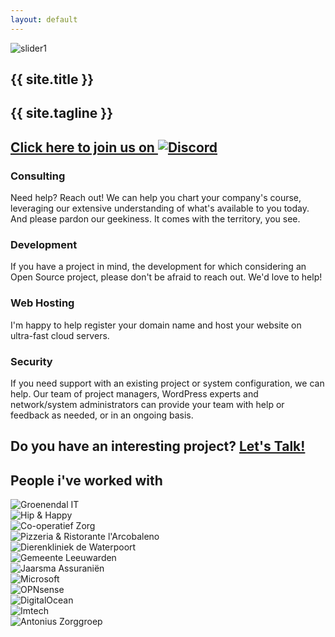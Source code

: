 ```yaml
---
layout: default
---
```


<section class="slider">
	<div class="carousel slide" data-ride="carousel" data-interval="10000">
	  <div class="carousel-inner">
	    <div class="item active">
	      <img src="{{ site.baseurl }}/static/images/hero2.jpg" alt="slider1">
	      <div class="carousel-caption">
					<h1>{{ site.title }}</h1>
					<h2>{{ site.tagline }}</h2>
				</div>
	    </div>
	  </div>
	</div>
</section>

<section class="info">
	<div class="container">
		<h2 class="text-center"><a href="https://discord.gg/0nlw6VZsI7fz22tx">Click here to join us on <img src="{{ site.baseurl }}/static/images/clients/discord-white.svg" alt="Discord"></a></h2>
	</div>
</section>

<section class="services">
	<div class="container">
		<div class="row">
		  <div class="col-md-3">
		    <p class="text-center"><span class="fa fa-life-ring fa-3x"></span></p>
	    	<h3 class="text-center">Consulting</h3>
				<p class="text-center">Need help? Reach out! We can help you chart your company's course, leveraging our extensive understanding of what's available to you today. And please pardon our geekiness. It comes with the territory, you see.</p>
			</div>
		  <div class="col-md-3">
		    <p class="text-center"><span class="fa fa-puzzle-piece fa-3x"></span></p>
		    <h3 class="text-center">Development</h3>
				<p class="text-center">If you have a project in mind, the development for which considering an Open Source project, please don't be afraid to reach out. We'd love to help!</p>
			</div>
			<div class="col-md-3">
		    <p class="text-center"><span class="fa fa-cubes fa-3x"></span></p>
		    <h3 class="text-center">Web Hosting</h3>
				<p class="text-center">I'm happy to help register your domain name and host your website on ultra-fast cloud servers.</p>
			</div>
			<div class="col-md-3">
		    <p class="text-center"><span class="fa fa-shield fa-3x"></span></p>
		    <h3 class="text-center">Security</h3>
				<p class="text-center">If you need support with an existing project or system configuration, we can help. Our team of project managers, WordPress experts and network/system administrators can provide your team with help or feedback as needed, or in an ongoing basis.</p>
			</div>
		</div>
	</div>
</section>

<section class="interested">
	<div class="container">
		<h2 class="text-center">Do you have an interesting project? <a href="{{ site.baseurl }}/contact/">Let's Talk!</a></h2>
	</div>
</section>

<section class="clients">
	<div class="container">
		<h2 class="text-center">People i've worked with</h2>
		<div class="row">
			<div class="col-xs-6 col-sm-3 col-lg-2">
			  <div class="thumbnail">
			    <img src="{{ site.baseurl }}/static/images/clients/groenendalit.png" alt="Groenendal IT">
			  </div>
			</div>
			<div class="col-xs-6 col-sm-3 col-lg-2">
			  <div class="thumbnail">
			    <img src="{{ site.baseurl }}/static/images/clients/hip-happy.png" alt="Hip &amp; Happy">
			  </div>
			</div>
			<div class="col-xs-6 col-sm-3 col-lg-2">
				<div class="thumbnail">
			    <img src="{{ site.baseurl }}/static/images/clients/co-operatiefzorg.png" alt="Co-operatief Zorg">
				</div>
			</div>
			<div class="col-xs-6 col-sm-3 col-lg-2">
			  <div class="thumbnail">
			    <img src="{{ site.baseurl }}/static/images/clients/larcobaleno.png" alt="Pizzeria &amp; Ristorante l'Arcobaleno">
			  </div>
			</div>
			<div class="col-xs-6 col-sm-3 col-lg-2">
			  <div class="thumbnail">
			    <img src="{{ site.baseurl }}/static/images/clients/dewaterpoort.png" alt="Dierenkliniek de Waterpoort">
			  </div>
			</div>
			<div class="col-xs-6 col-sm-3 col-lg-2">
			  <div class="thumbnail">
			    <img src="{{ site.baseurl }}/static/images/clients/leeuwarden.svg" alt="Gemeente Leeuwarden">
			  </div>
			</div>
			<div class="col-xs-6 col-sm-3 col-lg-2">
			  <div class="thumbnail">
			    <img src="{{ site.baseurl }}/static/images/clients/jaarsma-assurantien.jpg" alt="Jaarsma Assuraniën">
			  </div>
			</div>
			<div class="col-xs-6 col-sm-3 col-lg-2">
			  <div class="thumbnail">
			    <img src="{{ site.baseurl }}/static/images/clients/microsoft.svg" alt="Microsoft">
			  </div>
			</div>
			<div class="col-xs-6 col-sm-3 col-lg-2">
			  <div class="thumbnail">
			    <img src="{{ site.baseurl }}/static/images/clients/opnsense.png" alt="OPNsense">
			  </div>
			</div>
			<div class="col-xs-6 col-sm-3 col-lg-2">
			  <div class="thumbnail">
			    <img src="{{ site.baseurl }}/static/images/clients/digitalocean.png" alt="DigitalOcean">
			  </div>
			</div>
			<div class="col-xs-6 col-sm-3 col-lg-2">
			  <div class="thumbnail">
			    <img src="{{ site.baseurl }}/static/images/clients/imtech.svg" alt="Imtech">
			  </div>
			</div>
			<div class="col-xs-6 col-sm-3 col-lg-2">
			  <div class="thumbnail">
			    <img src="{{ site.baseurl }}/static/images/clients/antonius.png" alt="Antonius Zorggroep">
			  </div>
			</div>
		</div>
	</div>
</section>
